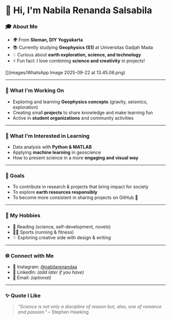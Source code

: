 # 👋 Hi, I'm Nabila Renanda Salsabila  


### 🎓 About Me
- 🌍 From **Sleman, DIY Yogyakarta**  
- 📚 Currently studying **Geophysics (S1)** at Universitas Gadjah Mada  
- 💡 Curious about **earth exploration, science, and technology**  
- ⚡ Fun fact: I love combining **science and creativity** in projects!  

[](images/WhatsApp Image 2025-09-22 at 13.45.06.png)



---

### 🔭 What I'm Working On
- Exploring and learning **Geophysics concepts** (gravity, seismics, exploration)  
- Creating small **projects** to share knowledge and make learning fun  
- Active in **student organizations** and community activities  

---

### 🌱 What I'm Interested in Learning
- Data analysis with **Python & MATLAB**  
- Applying **machine learning** in geoscience  
- How to present science in a more **engaging and visual way**  

---

### 🎯 Goals
- To contribute in research & projects that bring impact for society  
- To explore **earth resources responsibly**  
- To become more consistent in sharing projects on GitHub 🚀  

---

### 🎨 My Hobbies
- 📖 Reading (science, self-development, novels)  
- 🏃‍♀️ Sports (running & fitness)  
- ✨ Exploring creative side with design & writing  

---

### 🌐 Connect with Me
- 📸 Instagram: [@nabilarenandaa](https://www.instagram.com/nabilarenandaa)  
- 💼 LinkedIn: _(add later if you have)_  
- 📧 Email: _(optional)_  

---

### ✨ Quote I Like
> *"Science is not only a discipline of reason but, also, one of romance and passion."* – Stephen Hawking  
